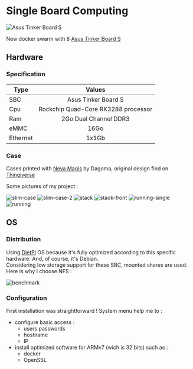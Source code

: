# Single Board Computing
![Asus Tinker Board S](../pictures/asus-tinker-logo.png)

New docker swarm with 8 [Asus Tinker Board S](https://www.asus.com/us/Single-Board-Computer/Tinker-Board-S/)  
  
## Hardware
  
### Specification
  
| Type | Values |
|----------|:---------:|
| SBC | Asus Tinker Board S |
| Cpu | Rockchip Quad-Core RK3288 processor |
| Ram | 2Go Dual Channel DDR3 |
| eMMC | 16Go |
| Ethernet | 1x1Gb |
  
### Case
  
Cases printed with [Neva Magis](https://dagoma.fr/neva-magis.html) by Dagoma, original design find on [Thingiverse](https://www.thingiverse.com/thing:3352189)  
  
Some pictures of my project :  

![slim-case](../pictures/SBC/hardware/slim-case.png)
![slim-case-2](../pictures/SBC/hardware/slim-case-2.png)
![stack](../pictures/SBC/hardware/stack.png)
![stack-front](../pictures/SBC/hardware/stack-front.png)
![running-single](../pictures/SBC/hardware/running-single.png)
![running](../pictures/SBC/hardware/running.png)
  
## OS
### Distribution

Using [DietPi](https://dietpi.com/) OS because it's fully optimized according to this specific hardware. And, of course, it's Debian.  
Considering low storage support for these SBC, mounted shares are used. Here is why I choose NFS :  
  
![benchmark](../pictures/SBC/benchmark.png)  
  
### Configuration
First installation was straightforward ! System menu help me to :
* configure basic access :
  * users passwords
  * hostname
  * IP
* install optimized software for ARMv7 (wich is 32 bits) such as :  
  * docker
  * OpenSSL
  